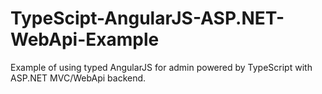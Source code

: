# TypeScipt-AngularJS-ASP.NET-WebApi-Example
Example of using typed AngularJS for admin powered by TypeScript with ASP.NET MVC/WebApi backend.
